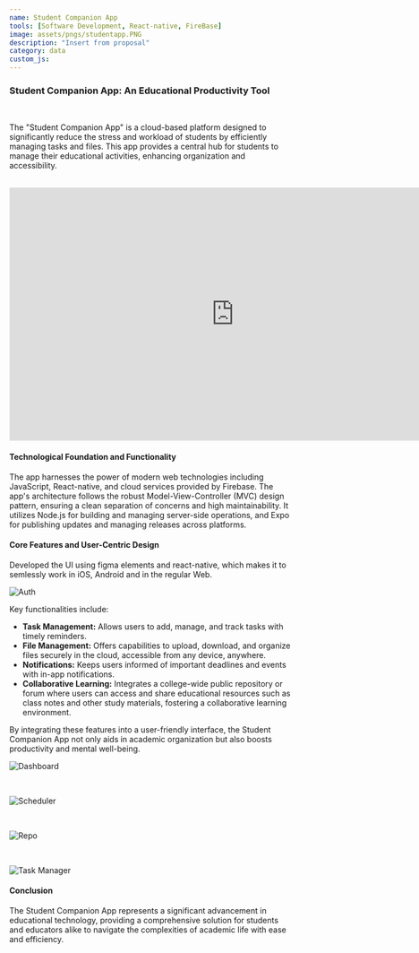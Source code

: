 ```yaml
---
name: Student Companion App
tools: [Software Development, React-native, FireBase]
image: assets/pngs/studentapp.PNG
description: "Insert from proposal"
category: data 
custom_js: 
---
```



### Student Companion App: An Educational Productivity Tool

<br>

The "Student Companion App" is a cloud-based platform designed to significantly reduce the stress and workload of students by efficiently managing tasks and files. This app provides a central hub for students to manage their educational activities, enhancing organization and accessibility.

<br>

<iframe style="border: 1px solid rgba(0, 0, 0, 0.1);" width="800" height="450" src="https://www.figma.com/embed?embed_host=share&url=https%3A%2F%2Fwww.figma.com%2Fproto%2FWz3mCcQWMZ2bwIehV50OK6%2FLanding%3Fnode-id%3D17-46%26t%3DAIC9v5In6b0IUkJT-1" allowfullscreen></iframe>

<br>

#### Technological Foundation and Functionality

The app harnesses the power of modern web technologies including JavaScript, React-native, and cloud services provided by Firebase. The app's architecture follows the robust Model-View-Controller (MVC) design pattern, ensuring a clean separation of concerns and high maintainability. It utilizes Node.js for building and managing server-side operations, and Expo for publishing updates and managing releases across platforms.

#### Core Features and User-Centric Design

Developed the UI using figma elements and react-native, which makes it to semlessly work in iOS, Android and in the regular Web.


![Auth](https://raw.githubusercontent.com/RahulCvr/RahulCvr.github.io/main/assets/pngs/1.PNG)

Key functionalities include:
- **Task Management:** Allows users to add, manage, and track tasks with timely reminders.
- **File Management:** Offers capabilities to upload, download, and organize files securely in the cloud, accessible from any device, anywhere.
- **Notifications:** Keeps users informed of important deadlines and events with in-app notifications.
- **Collaborative Learning:** Integrates a college-wide public repository or forum where users can access and share educational resources such as class notes and other study materials, fostering a collaborative learning environment.

By integrating these features into a user-friendly interface, the Student Companion App not only aids in academic organization but also boosts productivity and mental well-being.

![Dashboard](https://raw.githubusercontent.com/RahulCvr/RahulCvr.github.io/main/assets/pngs/2.PNG)

<br>

![Scheduler](https://raw.githubusercontent.com/RahulCvr/RahulCvr.github.io/main/assets/pngs/3.PNG)

<br>

![Repo](https://raw.githubusercontent.com/RahulCvr/RahulCvr.github.io/main/assets/pngs/4.PNG)

<br>

![Task Manager](https://raw.githubusercontent.com/RahulCvr/RahulCvr.github.io/main/assets/pngs/6.PNG)

#### Conclusion

The Student Companion App represents a significant advancement in educational technology, providing a comprehensive solution for students and educators alike to navigate the complexities of academic life with ease and efficiency.
